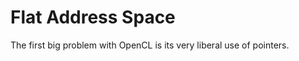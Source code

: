 Flat Address Space
==================

The first big problem with OpenCL is its very liberal use of pointers.
